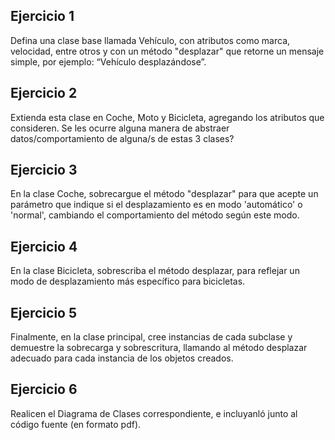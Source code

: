 ## Ejercicio 1
Defina una clase base llamada Vehículo, con atributos como marca, velocidad, entre otros y con un método "desplazar" que retorne un mensaje simple, por ejemplo: “Vehículo desplazándose”.   

## Ejercicio 2 
Extienda esta clase en Coche, Moto y Bicicleta, agregando los atributos que consideren. Se les ocurre alguna manera de abstraer datos/comportamiento de alguna/s de estas 3 clases?  

## Ejercicio 3 
En la clase Coche, sobrecargue el método "desplazar" para que acepte un parámetro que indique si el desplazamiento es en modo 'automático' o 'normal', cambiando el comportamiento del método según este modo.   

## Ejercicio 4
En la clase Bicicleta, sobrescriba el método desplazar, para reflejar un modo de desplazamiento más específico para bicicletas.   

## Ejercicio 5 
Finalmente, en la clase principal, cree instancias de cada subclase y demuestre la sobrecarga y sobrescritura, llamando al método desplazar adecuado para cada instancia de los objetos creados. 

## Ejercicio 6
Realicen el Diagrama de Clases correspondiente, e incluyanló junto al código fuente (en formato pdf).


